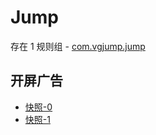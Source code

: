 # Jump

存在 1 规则组 - [com.vgjump.jump](/src/apps/com.vgjump.jump.ts)

## 开屏广告

- [快照-0](https://i.gkd.li/import/13259108)
- [快照-1](https://i.gkd.li/import/13372486)

